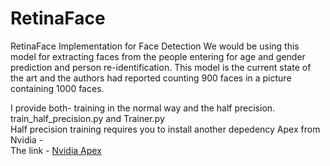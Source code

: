 # RetinaFace
RetinaFace Implementation for Face Detection
We would be using this model for extracting faces from the people entering for age and gender prediction and person re-identification. This model is the current state of the art and the authors had reported counting 900 faces in a picture containing 1000 faces. </br>

I provide both- training in the normal way and the half precision. </br>
train_half_precision.py and Trainer.py</br>
Half precision training requires you to install another depedency Apex from Nvidia - </br>
The link - [Nvidia Apex](https://github.com/NVIDIA/apex)
